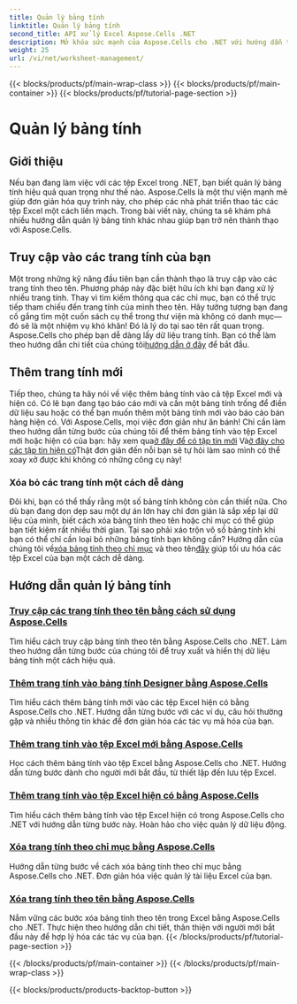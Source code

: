 ```yaml
---
title: Quản lý bảng tính
linktitle: Quản lý bảng tính
second_title: API xử lý Excel Aspose.Cells .NET
description: Mở khóa sức mạnh của Aspose.Cells cho .NET với hướng dẫn toàn diện của chúng tôi, hướng dẫn bạn quản lý bảng tính theo từng bước.
weight: 25
url: /vi/net/worksheet-management/
---
```


{{< blocks/products/pf/main-wrap-class >}}
{{< blocks/products/pf/main-container >}}
{{< blocks/products/pf/tutorial-page-section >}}

# Quản lý bảng tính

## Giới thiệu

Nếu bạn đang làm việc với các tệp Excel trong .NET, bạn biết quản lý bảng tính hiệu quả quan trọng như thế nào. Aspose.Cells là một thư viện mạnh mẽ giúp đơn giản hóa quy trình này, cho phép các nhà phát triển thao tác các tệp Excel một cách liền mạch. Trong bài viết này, chúng ta sẽ khám phá nhiều hướng dẫn quản lý bảng tính khác nhau giúp bạn trở nên thành thạo với Aspose.Cells.

## Truy cập vào các trang tính của bạn

Một trong những kỹ năng đầu tiên bạn cần thành thạo là truy cập vào các trang tính theo tên. Phương pháp này đặc biệt hữu ích khi bạn đang xử lý nhiều trang tính. Thay vì tìm kiếm thông qua các chỉ mục, bạn có thể trực tiếp tham chiếu đến trang tính của mình theo tên. Hãy tưởng tượng bạn đang cố gắng tìm một cuốn sách cụ thể trong thư viện mà không có danh mục—đó sẽ là một nhiệm vụ khó khăn! Đó là lý do tại sao tên rất quan trọng. Aspose.Cells cho phép bạn dễ dàng lấy dữ liệu trang tính. Bạn có thể làm theo hướng dẫn chi tiết của chúng tôi[hướng dẫn ở đây](./access-worksheets-by-name/) để bắt đầu.

## Thêm trang tính mới

 Tiếp theo, chúng ta hãy nói về việc thêm bảng tính vào cả tệp Excel mới và hiện có. Có lẽ bạn đang tạo báo cáo mới và cần một bảng tính trống để điền dữ liệu sau hoặc có thể bạn muốn thêm một bảng tính mới vào báo cáo bán hàng hiện có. Với Aspose.Cells, mọi việc đơn giản như ăn bánh! Chỉ cần làm theo hướng dẫn từng bước của chúng tôi để thêm bảng tính vào tệp Excel mới hoặc hiện có của bạn: hãy xem qua[ở đây để có tập tin mới](./add-worksheets-to-new-excel-file/) Và[ở đây cho các tập tin hiện có](./add-worksheets-to-existing-excel-file/)Thật đơn giản đến nỗi bạn sẽ tự hỏi làm sao mình có thể xoay xở được khi không có những công cụ này!

### Xóa bỏ các trang tính một cách dễ dàng

 Đôi khi, bạn có thể thấy rằng một số bảng tính không còn cần thiết nữa. Cho dù bạn đang dọn dẹp sau một dự án lớn hay chỉ đơn giản là sắp xếp lại dữ liệu của mình, biết cách xóa bảng tính theo tên hoặc chỉ mục có thể giúp bạn tiết kiệm rất nhiều thời gian. Tại sao phải xáo trộn vô số bảng tính khi bạn có thể chỉ cần loại bỏ những bảng tính bạn không cần? Hướng dẫn của chúng tôi về[xóa bảng tính theo chỉ mục](./remove-worksheets-by-index/) và theo tên[đây](./remove-worksheets-by-name/) giúp tối ưu hóa các tệp Excel của bạn một cách dễ dàng.

## Hướng dẫn quản lý bảng tính
### [Truy cập các trang tính theo tên bằng cách sử dụng Aspose.Cells](./access-worksheets-by-name/)
Tìm hiểu cách truy cập bảng tính theo tên bằng Aspose.Cells cho .NET. Làm theo hướng dẫn từng bước của chúng tôi để truy xuất và hiển thị dữ liệu bảng tính một cách hiệu quả.
### [Thêm trang tính vào bảng tính Designer bằng Aspose.Cells](./add-worksheets-to-designer-spreadsheet/)
Tìm hiểu cách thêm bảng tính mới vào các tệp Excel hiện có bằng Aspose.Cells cho .NET. Hướng dẫn từng bước với các ví dụ, câu hỏi thường gặp và nhiều thông tin khác để đơn giản hóa các tác vụ mã hóa của bạn.
### [Thêm trang tính vào tệp Excel mới bằng Aspose.Cells](./add-worksheets-to-new-excel-file/)
Học cách thêm bảng tính vào tệp Excel bằng Aspose.Cells cho .NET. Hướng dẫn từng bước dành cho người mới bắt đầu, từ thiết lập đến lưu tệp Excel.
### [Thêm trang tính vào tệp Excel hiện có bằng Aspose.Cells](./add-worksheets-to-existing-excel-file/)
Tìm hiểu cách thêm bảng tính vào tệp Excel hiện có trong Aspose.Cells cho .NET với hướng dẫn từng bước này. Hoàn hảo cho việc quản lý dữ liệu động.
### [Xóa trang tính theo chỉ mục bằng Aspose.Cells](./remove-worksheets-by-index/)
Hướng dẫn từng bước về cách xóa bảng tính theo chỉ mục bằng Aspose.Cells cho .NET. Đơn giản hóa việc quản lý tài liệu Excel của bạn.
### [Xóa trang tính theo tên bằng Aspose.Cells](./remove-worksheets-by-name/)
Nắm vững các bước xóa bảng tính theo tên trong Excel bằng Aspose.Cells cho .NET. Thực hiện theo hướng dẫn chi tiết, thân thiện với người mới bắt đầu này để hợp lý hóa các tác vụ của bạn.
{{< /blocks/products/pf/tutorial-page-section >}}

{{< /blocks/products/pf/main-container >}}
{{< /blocks/products/pf/main-wrap-class >}}

{{< blocks/products/products-backtop-button >}}
